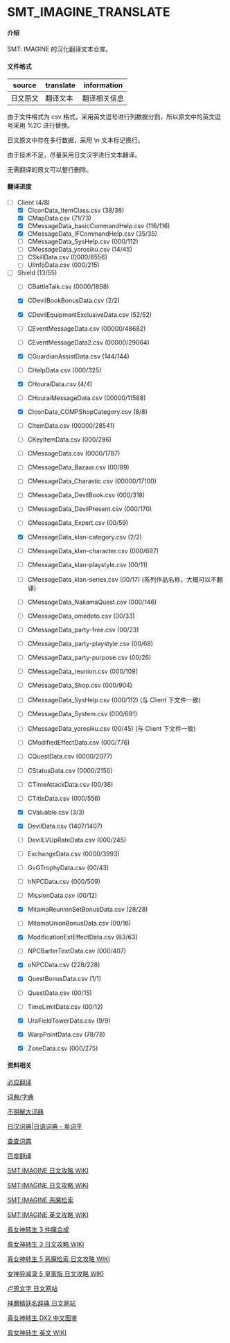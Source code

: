 # SMT_IMAGINE_TRANSLATE

#### 介绍

SMT: IMAGINE 的汉化翻译文本仓库。

#### 文件格式

| source | translate | information |
| --- | --- | --- |
| 日文原文 | 翻译文本 | 翻译相关信息 |

由于文件格式为 csv 格式，采用英文逗号进行列数据分割，所以原文中的英文逗号采用 %2C 进行替换。

日文原文中存在多行数据，采用 \n 文本标记换行。

由于技术不足，尽量采用日文汉字进行文本翻译。

无需翻译的原文可以整行删除。

#### 翻译进度

* [ ] Client (4/8)
  * [x] CIconData_ItemClass.csv                 (38/38)
  * [x] CMapData.csv                            (71/73)
  * [x] CMessageData_basicCommandHelp.csv       (116/116)
  * [x] CMessageData_IFCommandHelp.csv          (35/35)
  * [ ] CMessageData_SysHelp.csv                (000/112)
  * [ ] CMessageData_yorosiku.csv               (14/45)
  * [ ] CSkillData.csv                          (0000/8556)
  * [ ] UIInfoData.csv                          (000/215)

* [ ] Shield (13/55)
  * [ ] CBattleTalk.csv                         (0000/1898)
  * [x] CDevilBookBonusData.csv                 (2/2)
  * [x] CDevilEquipmentExclusiveData.csv        (52/52)
  * [ ] CEventMessageData.csv                   (00000/48682)
  * [ ] CEventMessageData2.csv                  (00000/29064)
  * [x] CGuardianAssistData.csv                 (144/144)
  * [ ] CHelpData.csv                           (000/325)
  * [x] CHouraiData.csv                         (4/4)
  * [ ] CHouraiMessageData.csv                  (00000/11588)
  * [x] CIconData_COMPShopCategory.csv          (8/8)
  * [ ] CItemData.csv                           (00000/28541)
  * [ ] CKeyItemData.csv                        (000/286)
  * [ ] CMessageData.csv                        (0000/1787)
  * [ ] CMessageData_Bazaar.csv                 (00/89)
  * [ ] CMessageData_Charastic.csv              (00000/17100)
  * [ ] CMessageData_DevilBook.csv              (000/318)
  * [ ] CMessageData_DevilPresent.csv           (000/170)
  * [ ] CMessageData_Expert.csv                 (00/59)
  * [x] CMessageData_klan-category.csv          (2/2)
  * [ ] CMessageData_klan-character.csv         (000/697)
  * [ ] CMessageData_klan-playstyle.csv         (00/11)
  * [ ] CMessageData_klan-series.csv            (00/17) (系列作品名称，大概可以不翻译)
  * [ ] CMessageData_NakamaQuest.csv            (000/146)
  * [ ] CMessageData_omedeto.csv                (00/33)
  * [ ] CMessageData_party-free.csv             (00/23)
  * [ ] CMessageData_party-playstyle.csv        (00/68)
  * [ ] CMessageData_party-purpose.csv          (00/26)
  * [ ] CMessageData_reunion.csv                (000/109)
  * [ ] CMessageData_Shop.csv                   (000/904)
  * [ ] CMessageData_SysHelp.csv                (000/112) (与 Client 下文件一致)
  * [ ] CMessageData_System.csv                 (000/691)
  * [ ] CMessageData_yorosiku.csv               (00/45) (与 Client 下文件一致)
  * [ ] CModifiedEffectData.csv                 (000/776)
  * [ ] CQuestData.csv                          (0000/2077)
  * [ ] CStatusData.csv                         (0000/2150)
  * [ ] CTimeAttackData.csv                     (00/36)
  * [ ] CTitleData.csv                          (000/556)
  * [x] CValuable.csv                           (3/3)
  * [x] DevilData.csv                           (1407/1407)
  * [ ] DevilLVUpRateData.csv                   (000/245)
  * [ ] ExchangeData.csv                        (0000/3993)
  * [ ] GvGTrophyData.csv                       (00/43)
  * [ ] hNPCData.csv                            (000/509)
  * [ ] MissionData.csv                         (00/12)
  * [x] MitamaReunionSetBonusData.csv           (28/28)
  * [ ] MitamaUnionBonusData.csv                (00/16)
  * [x] ModificationExtEffectData.csv           (63/63)
  * [ ] NPCBarterTextData.csv                   (000/407)
  * [x] oNPCData.csv                            (228/228)
  * [x] QuestBonusData.csv                      (1/1)
  * [ ] QuestData.csv                           (00/15)
  * [ ] TimeLimitData.csv                       (00/12)
  * [x] UraFieldTowerData.csv                   (9/9)
  * [x] WarpPointData.csv                       (78/78)
  * [x] ZoneData.csv                            (000/275)


#### 资料相关

[必应翻译](https://cn.bing.com/translator)

[词典/字典](https://tran.httpcn.com/)

[不明解大词典](http://fumeikai.com/)

[日汉词典|日语词典 - 单词乎](https://www.dancihu.com/rihan/)

[查查词典](http://www.ichacha.net/jp/)

[百度翻译](https://fanyi.baidu.com/)

[SMT:IMAGINE 日文攻略 WIKI](https://megatenonline.wiki.fc2.com/)

[SMT:IMAGINE 日文攻略 WIKI](http://gkwiki4.com/imagine/)

[SMT:IMAGINE 恶魔检索](http://artifact.sakura.ne.jp/imagine/)

[SMT:IMAGINE 英文攻略 WIKI](http://megaten.sesshou.com/wiki/index.php/Main_Page)

[真女神转生 3 仲魔合成](https://tieba.baidu.com/p/6781539674)

[真女神转生 3 日文攻略 WIKI](https://altema.jp/megaten3/)

[真女神转生 5 恶魔检索 日文攻略 WIKI](https://game8.jp/megaten5/411455)

[女神异闻录 5 皇家版 日文攻略 WIKI](https://wikiwiki.jp/persona5r/)

[卢恩文字 日文网站](https://wirotte.info/category/rune/)

[神魔精妖名辞典 日文网站](https://shimma.info/)

[真女神转生 DX2 中文图鉴](https://d2megaten.fandom.com/zh/wiki/%E6%83%A1%E9%AD%94%E4%B8%80%E8%A6%BD)

[真女神转生 英文 WIKI](https://megamitensei.fandom.com/wiki/Megami_Tensei_Wiki)
